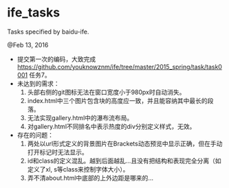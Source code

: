 # ife_tasks
Tasks specified by baidu-ife.

@Feb 13, 2016
- 提交第一次的编码，大致完成
https://github.com/youknowznm/ife/tree/master/2015_spring/task/task0001 
任务7。
- 未达到的需求：
  1. 头部右侧的git图标无法在窗口宽度小于980px时自动消失。
  2. index.html中三个图片包含块的高度应一致，并且能容纳其中最长的段落。
  3. 无法实现gallery.html中的瀑布流布局。
  4. 对gallery.html不同排名中表示热度的div分别定义样式，无效。
- 存在的问题：  
  1. 两处以url形式定义的背景图片在Brackets动态预览中显示正确，但在手动打开标记时无法显示。
  2. id和class的定义混乱。越到后面越乱…且没有把结构和表现完全分离（如定义了xl, s等class来控制字体大小）。
  3. 弄不清about.html中底部的上外边距是哪来的…
